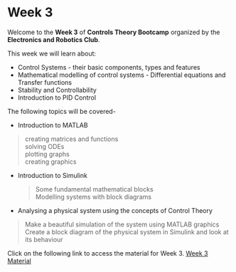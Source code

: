 # Week 3

Welcome to the **Week 3** of **Controls Theory Bootcamp** organized by the **Electronics and Robotics Club**.

This week we will learn about:
*	Control Systems - their basic components, types and features
*	Mathematical modelling of control systems - Differential equations and Transfer functions
*	Stability and Controllability
*	Introduction to PID Control

The following topics will be covered-

*	Introduction to MATLAB
  > creating matrices and functions <br>
  >	solving ODEs <br>
  >	plotting graphs <br>
  >	creating graphics
  
* Introduction to Simulink
  >	Some fundamental mathematical blocks <br>
  >	Modelling systems with block diagrams
  
*	Analysing a physical system using the concepts of Control Theory
  > Make a beautiful simulation of the system using MATLAB graphics <br>
  > Create a block diagram of the physical system in Simulink and look at its behaviour



Click on the following link to access the material for Week 3.
[Week 3 Material](https://colab.research.google.com/drive/1cigUpOEQr2sHI_jhMxr8a2eYy2yTctC7#scrollTo=1560db16)



